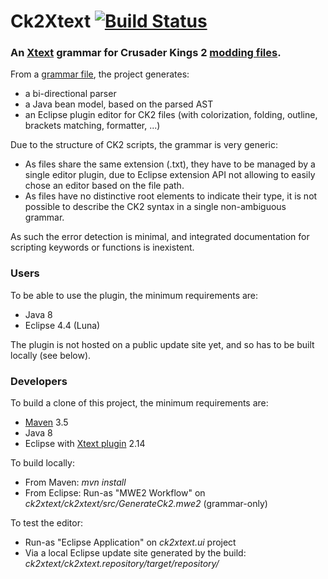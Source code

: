 # Ck2Xtext [![Build Status](https://travis-ci.org/rquinio/ck2xtext.svg)](https://travis-ci.org/rquinio/ck2xtext)

### An [Xtext](https://www.eclipse.org/Xtext/) grammar for Crusader Kings 2 [modding files](http://www.ckiiwiki.com/Modding).

From a [grammar file](ck2xtext/src/Ck2.xtext), the project generates:

- a bi-directional parser
- a Java bean model, based on the parsed AST
- an Eclipse plugin editor for CK2 files (with colorization, folding, outline, brackets matching, formatter, ...)

Due to the structure of CK2 scripts, the grammar is very generic:

- As files share the same extension (.txt), they have to be managed by a single editor plugin, due to Eclipse extension API not allowing to easily chose an editor based on the file path.
- As files have no distinctive root elements to indicate their type, it is not possible to describe the CK2 syntax in a single non-ambiguous grammar.

As such the error detection is minimal, and integrated documentation for scripting keywords or functions is inexistent.

### Users

To be able to use the plugin, the minimum requirements are: 

- Java 8
- Eclipse 4.4 (Luna)

The plugin is not hosted on a public update site yet, and so has to be built locally (see below).

### Developers

To build a clone of this project, the minimum requirements are: 

- [Maven](https://maven.apache.org) 3.5
- Java 8
- Eclipse with [Xtext plugin](https://www.eclipse.org/Xtext/download.html) 2.14

To build locally: 

- From Maven: *mvn install*
- From Eclipse: Run-as "MWE2 Workflow" on *ck2xtext/ck2xtext/src/GenerateCk2.mwe2* (grammar-only)

To test the editor:

- Run-as "Eclipse Application" on *ck2xtext.ui* project
- Via a local Eclipse update site generated by the build: *ck2xtext/ck2xtext.repository/target/repository/*